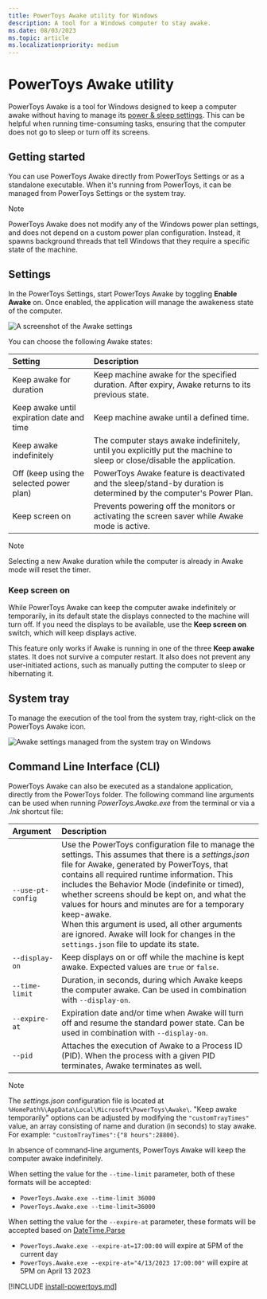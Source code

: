 ```yaml
---
title: PowerToys Awake utility for Windows
description: A tool for a Windows computer to stay awake.
ms.date: 08/03/2023
ms.topic: article
ms.localizationpriority: medium
---
```


# PowerToys Awake utility

PowerToys Awake is a tool for Windows designed to keep a computer awake without having to manage its [power & sleep settings](https://support.microsoft.com/windows/how-to-adjust-power-and-sleep-settings-26f623b5-4fcc-4194-863d-b824e5ea7679). This can be helpful when running time-consuming tasks, ensuring that the computer does not go to sleep or turn off its screens.

## Getting started

You can use PowerToys Awake directly from PowerToys Settings or as a standalone executable. When it's running from PowerToys, it can be managed from PowerToys Settings or the system tray.

> [!NOTE]
> PowerToys Awake does not modify any of the Windows power plan settings, and does not depend on a custom power plan configuration. Instead, it spawns background threads that tell Windows that they require a specific state of the machine.

## Settings

In the PowerToys Settings, start PowerToys Awake by toggling **Enable Awake** on. Once enabled, the application will manage the awakeness state of the computer.

![A screenshot of the Awake settings](../images/pt-awake-settings-menu.png)

You can choose the following Awake states:

| Setting                                   | Description                                                                                                            |
| :---------------------------------------- | :--------------------------------------------------------------------------------------------------------------------- |
| Keep awake for duration                   | Keep machine awake for the specified duration. After expiry, Awake returns to its previous state.                      |
| Keep awake until expiration date and time | Keep machine awake until a defined time.                                                                               |
| Keep awake indefinitely                   | The computer stays awake indefinitely, until you explicitly put the machine to sleep or close/disable the application. |
| Off (keep using the selected power plan)  | PowerToys Awake feature is deactivated and the sleep/stand-by duration is determined by the computer's Power Plan.     |
| Keep screen on                            | Prevents powering off the monitors or activating the screen saver while Awake mode is active.                          |

> [!NOTE]
> Selecting a new Awake duration while the computer is already in Awake mode will reset the timer.

### Keep screen on

While PowerToys Awake can keep the computer awake indefinitely or temporarily, in its default state the displays connected to the machine will turn off. If you need the displays to be available, use the **Keep screen on** switch, which will keep displays active.

This feature only works if Awake is running in one of the three **Keep awake** states. It does not survive a computer restart. It also does not prevent any user-initiated actions, such as manually putting the computer to sleep or hibernating it.

## System tray

To manage the execution of the tool from the system tray, right-click on the PowerToys Awake icon.

![Awake settings managed from the system tray on Windows](../images/pt-awake-tray.gif)

## Command Line Interface (CLI)

PowerToys Awake can also be executed as a standalone application, directly from the PowerToys folder. The following command line arguments can be used when running _PowerToys.Awake.exe_ from the terminal or via a _.lnk_ shortcut file:

| Argument          | Description |
| :---------------- | :---------- |
| `--use-pt-config` | Use the PowerToys configuration file to manage the settings. This assumes that there is a _settings.json_ file for Awake, generated by PowerToys, that contains all required runtime information. This includes the Behavior Mode (indefinite or timed), whether screens should be kept on, and what the values for hours and minutes are for a temporary keep-awake.<br/>When this argument is used, all other arguments are ignored. Awake will look for changes in the `settings.json` file to update its state. |
| `--display-on`    | Keep displays on or off while the machine is kept awake. Expected values are `true` or `false`. |
| `--time-limit`    | Duration, in seconds, during which Awake keeps the computer awake. Can be used in combination with `--display-on`. |
| `--expire-at`     | Expiration date and/or time when Awake will turn off and resume the standard power state. Can be used in combination with `--display-on`. |
| `--pid`           | Attaches the execution of Awake to a Process ID (PID). When the process with a given PID terminates, Awake terminates as well. |

> [!NOTE]
> The _settings.json_ configuration file is located at `%HomePath%\AppData\Local\Microsoft\PowerToys\Awake\`. "Keep awake temporarily" options can be adjusted by modifying the `"customTrayTimes"` value, an array consisting of name and duration (in seconds) to stay awake. For example: `"customTrayTimes":{"8 hours":28800}`.

In absence of command-line arguments, PowerToys Awake will keep the computer awake indefinitely.

When setting the value for the `--time-limit` parameter, both of these formats will be accepted:

- `PowerToys.Awake.exe --time-limit 36000`
- `PowerToys.Awake.exe --time-limit=36000`

When setting the value for the `--expire-at` parameter, these formats will be accepted based on [DateTime.Parse](/dotnet/api/system.datetime.parse)

- `PowerToys.Awake.exe --expire-at=17:00:00` will expire at 5PM of the current day
- `PowerToys.Awake.exe --expire-at="4/13/2023 17:00:00"` will expire at 5PM on April 13 2023

[!INCLUDE [install-powertoys.md](../includes/install-powertoys.md)]
